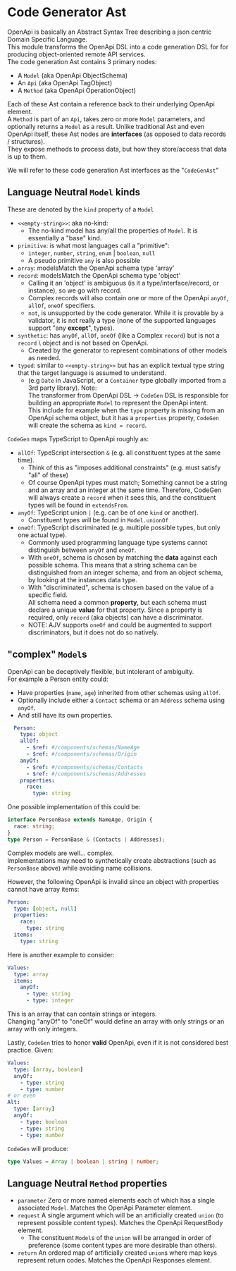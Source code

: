 # Code Generator Ast

OpenApi is basically an Abstract Syntax Tree describing a json centric Domain Specific Language.   
This module transforms the OpenApi DSL into a code generation DSL for for producing object-oriented remote API services.  
The code generation Ast contains 3 primary nodes:

* A `Model` (aka OpenApi ObjectSchema)
* An `Api` (aka OpenApi TagObject)
* A `Method` (aka OpenApi OperationObject)

Each of these Ast contain a reference back to their underlying OpenApi element.  
A `Method` is part of an `Api`, takes zero or more `Model` parameters, and optionally returns a `Model` as a result.
Unlike traditional Ast and even OpenApi itself, these Ast nodes are **interfaces** (as opposed to data records / structures).  
They expose methods to process data, but how they store/access that data is up to them.

We will refer to these code generation Ast interfaces as the "`CodeGenAst`"

## Language Neutral `Model` kinds

These are denoted by the `kind` property of a `Model`

* `<<empty-string>>`: aka no-kind:
    * The no-kind model has any/all the properties of `Model`. It is essentially a "base" kind.
* `primitive`: is what most languages call a "primitive":
    * `integer`, `number`, `string`, `enum` | `boolean`, `null`
    * A pseudo primitive `any` is also possible
* `array`: modelsMatch the OpenApi schema type 'array'
* `record`: modelsMatch the OpenApi schema type 'object'
    * Calling it an 'object' is ambiguous (is it a type/interface/record, or instance), so we go with record.
    * Complex records will also contain one or more of the OpenApi `anyOf`, `allOf`, `oneOf` specifiers.
    * `not`, is unsupported by the code generator. While it is provable by a validator, it is not really a type (none of the supported languages support "any **except**", types).
* `synthetic`: has `anyOf`, `allOf`, `oneOf` (like a Complex `record`) but is not a `record` \ object and is not based on OpenApi.
    * Created by the generator to represent combinations of other models as needed.
* `typed`: similar to `<<empty-string>>` but has an explicit textual type string that the target language is assumed to understand.
    * (e.g `Date` in JavaScript, or a `Container` type globally imported from a 3rd party library).
      Note:  
      The transformer from OpenApi DSL -> `CodeGen` DSL is responsible for building an appropriate `Model` to represent the OpenApi intent.  
      This include for example when the `type` property is missing from an OpenApi schema object, but it has a `properties` property, `CodeGen` will create the schema as `kind = record`.

`CodeGen` maps TypeScript to OpenApi roughly as:

* `allOf`: TypeScript intersection `&` (e.g. all constituent types at the same time).
    * Think of this as "imposes additional constraints" (e.g. must satisfy "all" of these)
    * Of course OpenApi types must match;
      Something cannot be a string and an array and an integer at the same time.
      Therefore, CodeGen will always create a `record` when it sees this, and the constituent types will be found in `extendsFrom`.
* `anyOf`: TypeScript union `|` (e.g. can be of one `kind` or another).
    * Constituent types will be found in `Model.unionOf`
* `oneOf`: TypeScript discriminated (e.g. multiple possible types, but only one actual type).
    * Commonly used programming language type systems cannot distinguish between `anyOf` and `oneOf`.
    * With `oneOf`, schema is chosen by matching the **data** against each possible schema.
      This means that a string schema can be distinguished from an integer schema, and from an object schema, by looking at the instances data type.
    * With "discriminated", schema is chosen based on the value of a specific field.  
      All schema need a common **property**, but each schema must declare a unique **value** for that property.
      Since a property is required, only `record` (aka objects) can have a discriminator.
    * NOTE: AJV supports `oneOf` and could be augmented to support discriminators, but it does not do so natively.

## "complex" `Model`s

OpenApi can be deceptively flexible, but intolerant of ambiguity.  
For example a Person entity could:

* Have properties (`name`, `age`) inherited from other schemas using `allOf`.
* Optionally include either a `Contact` schema or an `Address` schema using `anyOf`.
* And still have its own properties.

```yaml
  Person:
    type: object
    allOf:
      - $ref: #/components/schemas/NameAge
      - $ref: #/components/schemas/Origin
    anyOf:
      - $ref: #/components/schemas/Contacts
      - $ref: #/components/schemas/Addresses
    properties:
      race:
        type: string
```

One possible implementation of this could be:

```typescript
interface PersonBase extends NameAge, Origin {
  race: string;
}
type Person = PersonBase & (Contacts | Addresses);
```

Complex models are well... complex.  
Implementations may need to synthetically create abstractions (such as `PersonBase` above) while avoiding name collisions.

However, the following OpenApi is invalid since an object with properties cannot have array items:

```yaml
Person:
  type: [object, null]
  properties:
    race:
      type: string
  items:
    type: string
```

Here is another example to consider:

```yaml
Values:
  type: array
  items:
    anyOf:
      - type: string
      - type: integer
```

This is an array that can contain strings or integers.  
Changing "anyOf" to "oneOf" would define an array with only strings or an array with only integers.

Lastly, `CodeGen` tries to honor **valid** OpenApi, even if it is not considered best practice.
Given:

```yaml
Values:
  type: [array, boolean]
  anyOf:
    - type: string
    - type: number
# or even
Alt:
  type: [array]
  anyOf:
    - type: boolean
    - type: string
    - type: number
```

`CodeGen` will produce:

```typescript
type Values = Array | boolean | string | number;
```

## Language Neutral `Method` properties

* `parameter` Zero or more named elements each of which has a single associated `Model`. Matches the OpenApi Parameter element.
* `request` A single argument which will be an artificially created `union` (to represent possible content types). Matches the OpenApi RequestBody element.
    * The constituent `Model`s of the `union` will be arranged in order of preference (some content types are more desirable than others).
* `return` An ordered map of artificially created `union`s where map keys represent return codes. Matches the OpenApi Responses element.

